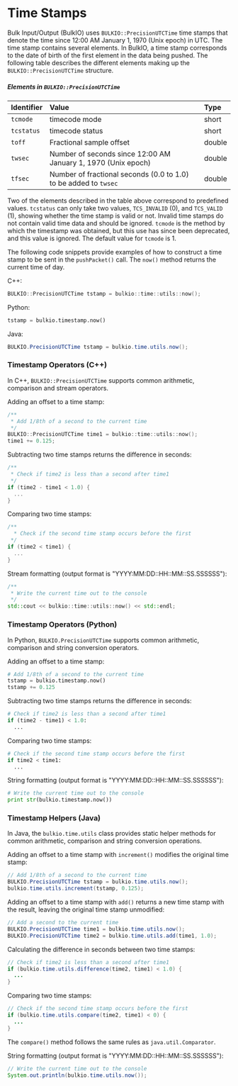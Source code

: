# Time Stamps

Bulk Input/Output (BulkIO) uses `BULKIO::PrecisionUTCTime` time stamps that denote the time since 12:00 AM January 1, 1970 (Unix epoch) in UTC. The time stamp contains several elements. In BulkIO, a time stamp corresponds to the date of birth of the first element in the data being pushed. The following table describes the different elements making up the `BULKIO::PrecisionUTCTime` structure.

##### Elements in `BULKIO::PrecisionUTCTime`
| **Identifier** | **Value**                                                        | **Type** |
| :------------- | :--------------------------------------------------------------- | :------- |
| `tcmode`       | timecode mode                                                    | short    |
| `tcstatus`     | timecode status                                                  | short    |
| `toff`         | Fractional sample offset                                         | double   |
| `twsec`        | Number of seconds since 12:00 AM January 1, 1970 (Unix epoch)    | double   |
| `tfsec`        | Number of fractional seconds (0.0 to 1.0) to be added to `twsec` | double   |

Two of the elements described in the table above correspond to predefined values. `tcstatus` can only take two values, `TCS_INVALID` (0), and `TCS_VALID` (1), showing whether the time stamp is valid or not. Invalid time stamps do not contain valid time data and should be ignored. `tcmode` is the method by which the timestamp was obtained, but this use has since been deprecated, and this value is ignored. The default value for `tcmode` is 1.

The following code snippets provide examples of how to construct a time stamp to be sent in the `pushPacket()` call. The `now()` method returns the current time of day.

C++:

```cpp
BULKIO::PrecisionUTCTime tstamp = bulkio::time::utils::now();
```

Python:

```python
tstamp = bulkio.timestamp.now()
```

Java:

```Java
BULKIO.PrecisionUTCTime tstamp = bulkio.time.utils.now();
```

### Timestamp Operators (C++)

In C++, `BULKIO::PrecisionUTCTime` supports common arithmetic, comparison and stream operators.

Adding an offset to a time stamp:

```cpp
/**
 * Add 1/8th of a second to the current time
 */
BULKIO::PrecisionUTCTime time1 = bulkio::time::utils::now();
time1 += 0.125;
```

Subtracting two time stamps returns the difference in seconds:

```cpp
/**
 * Check if time2 is less than a second after time1
 */
if (time2 - time1 < 1.0) {
  ...
}
```

Comparing two time stamps:

```cpp
/**
  * Check if the second time stamp occurs before the first
 */
if (time2 < time1) {
  ...
}
```

Stream formatting (output format is "YYYY:MM:DD::HH::MM::SS.SSSSSS"):

```cpp
/**
 * Write the current time out to the console
 */
std::cout << bulkio::time::utils::now() << std::endl;
```

### Timestamp Operators (Python)

In Python, `BULKIO.PrecisionUTCTime` supports common arithmetic, comparison and string conversion operators.

Adding an offset to a time stamp:

```python
# Add 1/8th of a second to the current time
tstamp = bulkio.timestamp.now()
tstamp += 0.125
```

Subtracting two time stamps returns the difference in seconds:

```python
# Check if time2 is less than a second after time1
if (time2 - time1) < 1.0:
  ...
```

Comparing two time stamps:

```python
# Check if the second time stamp occurs before the first
if time2 < time1:
  ...
```

String formatting (output format is "YYYY:MM:DD::HH::MM::SS.SSSSSS"):

```python
# Write the current time out to the console
print str(bulkio.timestamp.now())
```

### Timestamp Helpers (Java)

In Java, the `bulkio.time.utils` class provides static helper methods for common arithmetic, comparison and string conversion operations.

Adding an offset to a time stamp with `increment()` modifies the original time stamp:

```Java
// Add 1/8th of a second to the current time
BULKIO.PrecisionUTCTime tstamp = bulkio.time.utils.now();
bulkio.time.utils.increment(tstamp, 0.125);
```

Adding an offset to a time stamp with `add()` returns a new time stamp with the result, leaving the original time stamp unmodified:

```Java
// Add a second to the current time
BULKIO.PrecisionUTCTime time1 = bulkio.time.utils.now();
BULKIO.PrecisionUTCTime time2 = bulkio.time.utils.add(time1, 1.0);
```

Calculating the difference in seconds between two time stamps:

```Java
// Check if time2 is less than a second after time1
if (bulkio.time.utils.difference(time2, time1) < 1.0) {
  ...
}
```

Comparing two time stamps:

```Java
// Check if the second time stamp occurs before the first
if (bulkio.time.utils.compare(time2, time1) < 0) {
  ...
}
```

The `compare()` method follows the same rules as `java.util.Comparator`.

String formatting (output format is "YYYY:MM:DD::HH::MM::SS.SSSSSS"):

```Java
// Write the current time out to the console
System.out.println(bulkio.time.utils.now());
```
